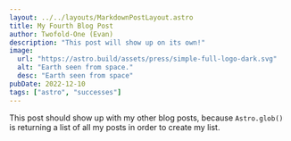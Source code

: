 ```yaml
---
layout: ../../layouts/MarkdownPostLayout.astro
title: My Fourth Blog Post
author: Twofold-One (Evan)
description: "This post will show up on its own!"
image:
  url: "https://astro.build/assets/press/simple-full-logo-dark.svg"
  alt: "Earth seen from space."
  desc: "Earth seen from space"
pubDate: 2022-12-10
tags: ["astro", "successes"]
---
```


This post should show up with my other blog posts, because `Astro.glob()` is returning a list of all my posts in order to create my list.
